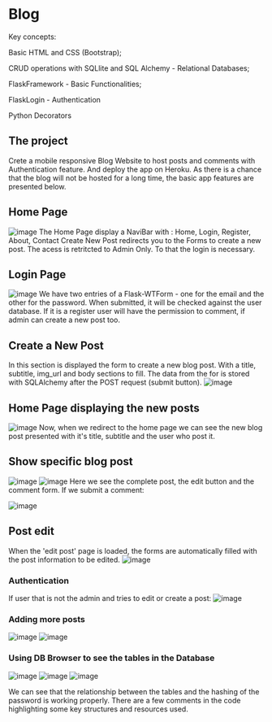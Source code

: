 # Blog
Key concepts:

Basic HTML and CSS (Bootstrap);

CRUD operations with SQLlite and SQL Alchemy - Relational Databases;

FlaskFramework - Basic Functionalities;

FlaskLogin -  Authentication

Python Decorators



## The project
Crete a mobile responsive Blog Website to host posts and comments with Authentication feature. And deploy the app on Heroku. As there is a chance that the blog will not be hosted for a long time, the basic app features are presented below.

## Home Page
![image](https://user-images.githubusercontent.com/124715795/236660267-80a4c79d-b78f-4eae-8976-9f2c0ded2156.png)
The Home Page display a NaviBar with : Home, Login, Register, About, Contact
Create New Post redirects you to the Forms to create a new post. The acess is retritcted to Admin Only. To that the login is necessary.

## Login Page
![image](https://user-images.githubusercontent.com/124715795/236660501-8bb8fab5-7ab1-41fa-a1be-890e2f093f4e.png)
We have two entries of a Flask-WTForm - one for the email and the other for the password. When submitted, it will be checked against the user database. If it is a register user will have the permission to comment, if admin can create a new post too.

## Create a New Post
In this section is displayed the form to create a new blog post. With a title, subtitle, img_url and body sections to fill. The data from the for is stored with SQLAlchemy after the POST request (submit button).
![image](https://user-images.githubusercontent.com/124715795/236661457-af44a703-cff9-45e6-87b1-c4856bd20914.png)

## Home Page displaying the new posts

![image](https://user-images.githubusercontent.com/124715795/236661844-7d4bceea-6490-45e3-b430-28c3eaa0670c.png)
Now, when we redirect to the home page we can see the new blog post presented with it's title, subtitle and the user who post it.

## Show specific blog post
![image](https://user-images.githubusercontent.com/124715795/236662545-85c90d50-96c5-45b4-b04b-891d6e4507d6.png)
![image](https://user-images.githubusercontent.com/124715795/236662570-39b78373-3483-4769-9d83-d55bbe6e45b1.png)
Here we see the complete post, the edit button and the comment form. If we submit a comment:

![image](https://user-images.githubusercontent.com/124715795/236662654-2127e708-c228-4d2f-8ed1-8479cf02fc6f.png)

## Post edit
When the 'edit post' page is loaded, the forms are automatically filled with the post information to be edited.
![image](https://user-images.githubusercontent.com/124715795/236663985-fb166d3e-18d8-440e-8906-553b15e68405.png)

### Authentication 
If user that is not the admin and tries to edit or create a post:
![image](https://user-images.githubusercontent.com/124715795/236662839-bf4238a4-5c35-4733-9313-849ab3e2a022.png)

### Adding more posts
![image](https://user-images.githubusercontent.com/124715795/236663264-a5ba09b3-10d9-4b7b-8606-9ca73b9058c5.png)
![image](https://user-images.githubusercontent.com/124715795/236663308-ec722ff9-54fc-44a3-8e9e-c4b57ef7d93d.png)

### Using DB Browser to see the tables in the Database
![image](https://user-images.githubusercontent.com/124715795/236663557-ba999442-c184-42e7-a6ee-e42dcd146280.png)
![image](https://user-images.githubusercontent.com/124715795/236663573-eeda8727-cf18-4043-8b67-284e28437dfd.png)
![image](https://user-images.githubusercontent.com/124715795/236663604-33ae6b7c-decf-4074-82c1-9869482bb730.png)

We can see that the relationship between the tables and the hashing of the password is working properly.
There are a few comments in the code highlighting some key structures and resources used.



